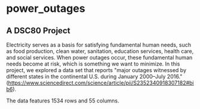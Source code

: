 # power_outages
## A DSC80 Project


Electricity serves as a basis for satisfying fundamental human needs, such as food production, clean water, sanitation, education services, health care, and social services. When power outages occur, these fundamental human needs become at risk, which is something we want to minimize. In this project, we explored a data set that reports "major outages witnessed by different states in the continental U.S. during January 2000–July 2016." (https://www.sciencedirect.com/science/article/pii/S2352340918307182#bib6).

The data features 1534 rows and 55 columns.
